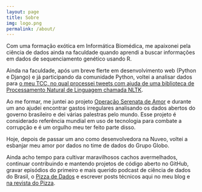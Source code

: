```yaml
---
layout: page
title: Sobre
img: logo.png
permalink: /about/
---
```



Com uma formação exótica em Informática Biomédica, me apaixonei pela ciência de dados ainda na faculdade quando aprendi a buscar informações em dados de sequenciamento genético usando R.

Ainda na faculdade, após um breve flerte em desenvolvimento web (Python e Django) e já participando da comunidade Python, voltei a analisar dados para [o meu TCC, no qual processei tweets com ajuda de uma biblioteca de Processamento Natural de Linguagem chamada  NLTK](https://jtemporal.com/jessie).

Ao me formar, me juntei ao projeto [Operação Serenata de Amor](https://serenata.ai) e durante um ano ajudei encontrar gastos irregulares analisando os dados abertos do governo brasileiro e dei várias palestras pelo mundo. Esse projeto é considerado referência mundial em uso de tecnologia para combate a corrupção e é um orgulho meu ter feito parte disso.

Hoje, depois de passar um ano como desenvolvedora na Nuveo, voltei a esbanjar meu amor por dados no time de dados do Grupo Globo.

Ainda acho tempo para cultivar maravilhosos cachos avermelhados, continuar contribuindo e mantendo projetos de código aberto no GitHub, gravar episódios do primeiro e mais querido podcast de ciência de dados do Brasil, o [Pizza de Dados](https://pizzadedados.com) e escrever posts técnicos aqui no meu blog e [na revista do Pizza](https://medium.com/pizzadedados).
